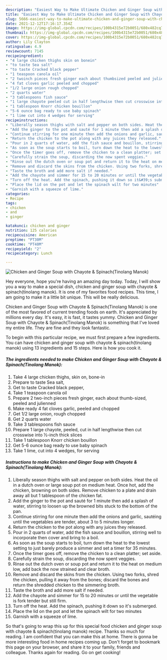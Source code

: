 ```yaml
---
description: "Easiest Way to Make Ultimate Chicken and Ginger Soup with Chayote &amp;amp; Spinach(Tinolang Manok)"
title: "Easiest Way to Make Ultimate Chicken and Ginger Soup with Chayote &amp;amp; Spinach(Tinolang Manok)"
slug: 5666-easiest-way-to-make-ultimate-chicken-and-ginger-soup-with-chayote-and-amp-spinachtinolang-manok
date: 2021-12-12T17:16:17.354Z
image: https://img-global.cpcdn.com/recipes/100b4315e72b0051/680x482cq70/chicken-and-ginger-soup-with-chayote-spinachtinolang-manok-recipe-main-photo.jpg
thumbnail: https://img-global.cpcdn.com/recipes/100b4315e72b0051/680x482cq70/chicken-and-ginger-soup-with-chayote-spinachtinolang-manok-recipe-main-photo.jpg
cover: https://img-global.cpcdn.com/recipes/100b4315e72b0051/680x482cq70/chicken-and-ginger-soup-with-chayote-spinachtinolang-manok-recipe-main-photo.jpg
author: Lily Clayton
ratingvalue: 4.9
reviewcount: 7145
recipeingredient:
- "4 large chicken thighs skin on bonein"
- "to taste Sea salt"
- "to taste Cracked black pepper"
- "1 teaspoon canola oil"
- "2 twoinch pieces fresh ginger each about thumbsized peeled and julienned"
- "4 fat cloves garlic peeled and chopped"
- "1/2 large onion rough chopped"
- "2 quarts water"
- "3 tablespoons fish sauce"
- "1 large chayote peeled cut in half lengthwise then cut crosswise into inch thick slices"
- "1 tablespoon Knorr chicken bouillon"
- "5-6 ounce bag ready to use baby spinach"
- "1 lime cut into 4 wedges for serving"
recipeinstructions:
- "Liberally season thighs with salt and pepper on both sides. Heat the oil in a dutch oven or large soup pot on medium heat. Once hot, add the chicken, browning on both sides. Remove chicken to a plate and drain away all but 1 tablespoon of the chicken fat."
- "Add the ginger to the pot and sauté for 1 minute then add a splash of water, stirring to loosen up the browned bits stuck to the bottom of the pan."
- "Continue stirring for one minute then add the onions and garlic, sautéing until the vegetables are tender, about 3 to 5 minutes longer."
- "Return the chicken to the pot along with any juices they released."
- "Pour in 2 quarts of water, add the fish sauce and bouillon, stirring well to incorporate then cover and bring to a boil."
- "As soon as the soup starts to boil, turn down the heat to the lowest setting to just barely produce a simmer and set a timer for 35 minutes."
- "Once the timer goes off, remove the chicken to a clean platter; set aside."
- "Carefully strain the soup, discarding the now spent veggies."
- "Rinse out the dutch oven or soup pot and return it to the heat on medium low, add back the now strained and clear broth."
- "Remove and discard the skins from the chicken. Using two forks, shred the chicken, pulling it away from the bones; discard the bones and return the shredded chicken to the simmering broth."
- "Taste the broth and add more salt if needed."
- "Add the chayote and simmer for 15 to 20 minutes or until the vegetable is fork tender but still firm."
- "Turn off the heat. Add the spinach, pushing it down so it&#39;s submerged."
- "Place the lid on the pot and let the spinach wilt for two minutes"
- "Garnish with a squeeze of lime."
categories:
- Recipe
tags:
- chicken
- and
- ginger

katakunci: chicken and ginger 
nutrition: 125 calories
recipecuisine: American
preptime: "PT30M"
cooktime: "PT40M"
recipeyield: "2"
recipecategory: Lunch

---
```



![Chicken and Ginger Soup with Chayote &amp; Spinach(Tinolang Manok)](https://img-global.cpcdn.com/recipes/100b4315e72b0051/680x482cq70/chicken-and-ginger-soup-with-chayote-spinachtinolang-manok-recipe-main-photo.jpg)

Hey everyone, hope you're having an amazing day today. Today, I will show you a way to make a special dish, chicken and ginger soup with chayote &amp; spinach(tinolang manok). It is one of my favorites food recipes. This time, I am going to make it a little bit unique. This will be really delicious.



Chicken and Ginger Soup with Chayote &amp; Spinach(Tinolang Manok) is one of the most favored of current trending foods on earth. It's appreciated by millions every day. It's easy, it is fast, it tastes yummy. Chicken and Ginger Soup with Chayote &amp; Spinach(Tinolang Manok) is something that I've loved my entire life. They are fine and they look fantastic.


To begin with this particular recipe, we must first prepare a few ingredients. You can have chicken and ginger soup with chayote &amp; spinach(tinolang manok) using 13 ingredients and 15 steps. Here is how you cook it.

<!--inarticleads1-->

##### The ingredients needed to make Chicken and Ginger Soup with Chayote &amp; Spinach(Tinolang Manok):

1. Take 4 large chicken thighs, skin on, bone-in
1. Prepare to taste Sea salt,
1. Get to taste Cracked black pepper,
1. Take 1 teaspoon canola oil
1. Prepare 2 two-inch pieces fresh ginger, each about thumb-sized, peeled and julienned
1. Make ready 4 fat cloves garlic, peeled and chopped
1. Get 1/2 large onion, rough chopped
1. Get 2 quarts water
1. Take 3 tablespoons fish sauce
1. Prepare 1 large chayote, peeled, cut in half lengthwise then cut crosswise into ½-inch thick slices
1. Take 1 tablespoon Knorr chicken bouillon
1. Get 5-6 ounce bag ready to use baby spinach
1. Take 1 lime, cut into 4 wedges, for serving




<!--inarticleads2-->

##### Instructions to make Chicken and Ginger Soup with Chayote &amp; Spinach(Tinolang Manok):

1. Liberally season thighs with salt and pepper on both sides. Heat the oil in a dutch oven or large soup pot on medium heat. Once hot, add the chicken, browning on both sides. Remove chicken to a plate and drain away all but 1 tablespoon of the chicken fat.
1. Add the ginger to the pot and sauté for 1 minute then add a splash of water, stirring to loosen up the browned bits stuck to the bottom of the pan.
1. Continue stirring for one minute then add the onions and garlic, sautéing until the vegetables are tender, about 3 to 5 minutes longer.
1. Return the chicken to the pot along with any juices they released.
1. Pour in 2 quarts of water, add the fish sauce and bouillon, stirring well to incorporate then cover and bring to a boil.
1. As soon as the soup starts to boil, turn down the heat to the lowest setting to just barely produce a simmer and set a timer for 35 minutes.
1. Once the timer goes off, remove the chicken to a clean platter; set aside.
1. Carefully strain the soup, discarding the now spent veggies.
1. Rinse out the dutch oven or soup pot and return it to the heat on medium low, add back the now strained and clear broth.
1. Remove and discard the skins from the chicken. Using two forks, shred the chicken, pulling it away from the bones; discard the bones and return the shredded chicken to the simmering broth.
1. Taste the broth and add more salt if needed.
1. Add the chayote and simmer for 15 to 20 minutes or until the vegetable is fork tender but still firm.
1. Turn off the heat. Add the spinach, pushing it down so it&#39;s submerged.
1. Place the lid on the pot and let the spinach wilt for two minutes
1. Garnish with a squeeze of lime.




So that's going to wrap this up for this special food chicken and ginger soup with chayote &amp; spinach(tinolang manok) recipe. Thanks so much for reading. I am confident that you can make this at home. There is gonna be more interesting food in home recipes coming up. Don't forget to bookmark this page on your browser, and share it to your family, friends and colleague. Thanks again for reading. Go on get cooking!
